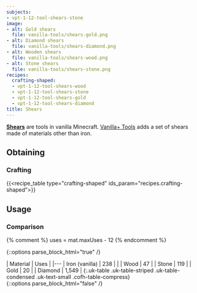 ```yaml
---
subjects:
- vpt-1-12-tool-shears-stone
image:
- alt: Gold shears
  file: vanilla-tools/shears-gold.png
- alt: Diamond shears
  file: vanilla-tools/shears-diamond.png
- alt: Wooden shears
  file: vanilla-tools/shears-wood.png
- alt: Stone shears
  file: vanilla-tools/shears-stone.png
recipes:
  crafting-shaped:
  - vpt-1-12-tool-shears-wood
  - vpt-1-12-tool-shears-stone
  - vpt-1-12-tool-shears-gold
  - vpt-1-12-tool-shears-diamond
title: Shears
---
```


**[Shears](https://minecraft.gamepedia.com/Shears)** are tools in vanilla
Minecraft. [Vanilla+ Tools](../) adds a set of shears made
of materials other than iron.


Obtaining
---------

### Crafting
{{<recipe_table type="crafting-shaped" ids_param="recipes.crafting-shaped">}}


Usage
-----

### Comparison
{% comment %}
uses = mat.maxUses - 12
{% endcomment %}

{::options parse_block_html="true" /}
<div class="uk-overflow-container">
| Material | Uses |
|---
| Iron (vanilla) | 238 |
|
| Wood | 47 |
| Stone | 119 |
| Gold | 20 |
| Diamond | 1,549 |
{:.uk-table .uk-table-striped .uk-table-condensed .uk-text-small .cofh-table-compress}
</div>
{::options parse_block_html="false" /}
